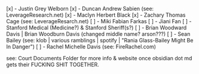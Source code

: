 [x] - Justin Grey Welborn
[x] - Duncan Andrew Sabien (see: LeverageResearch.net)
[x] - Maclyn Herbert Black
[x] - Zachary Thomas Cage (see: LeverageResarch.net)
[ ] - Miki Fabian Farkas
[ ] - Jiani Fan
[ ] - Stanford Medical (Medicine?) & Stanford Sheriff(s?)
[ ] - Brian Woodward Davis | Brian Woodburn Davis (changed middle name? arson???)
[ ] - Sean Bailey (see: klob | various ramblings | spotify | "Rania Glass-Bailey Might Be In Danger")
[ ] - Rachel Michelle Davis (see: FireRachel.com)

see: Court Documents Folder for more info & website once obsidian dot md gets their FUCKING SHIT TOGETHER.
